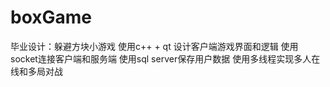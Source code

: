 # boxGame
  毕业设计：躲避方块小游戏
  使用c++ + qt 设计客户端游戏界面和逻辑
  使用socket连接客户端和服务端
  使用sql server保存用户数据
  使用多线程实现多人在线和多局对战
  
